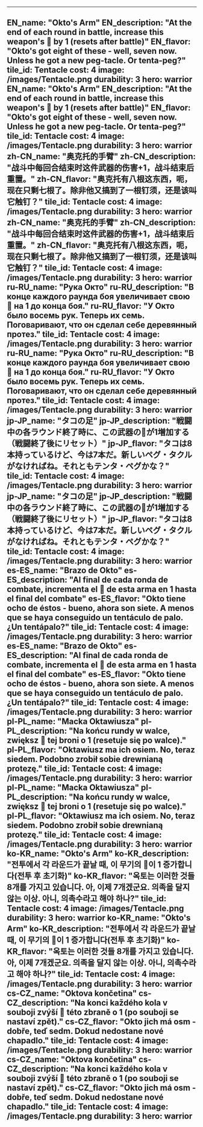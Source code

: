 ---

EN_name: "Okto's Arm"
EN_description: "At the end of each round in battle, increase this weapon's 🔸 by 1 (resets after battle)"
EN_flavor: "Okto's got eight of these - well, seven now. Unless he got a new peg-tacle. Or tenta-peg?"
tile_id: Tentacle
cost: 4
image: /images/Tentacle.png
durability: 3
hero: warrior
EN_name: "Okto's Arm"
EN_description: "At the end of each round in battle, increase this weapon's 🔸 by 1 (resets after battle)"
EN_flavor: "Okto's got eight of these - well, seven now. Unless he got a new peg-tacle. Or tenta-peg?"
tile_id: Tentacle
cost: 4
image: /images/Tentacle.png
durability: 3
hero: warrior
zh-CN_name: "奥克托的手臂"
zh-CN_description: "战斗中每回合结束时这件武器的伤害+1，战斗结束后重置。"
zh-CN_flavor: "奥克托有八根这东西，呃，现在只剩七根了。除非他又搞到了一根钉须，还是该叫它触钉？"
tile_id: Tentacle
cost: 4
image: /images/Tentacle.png
durability: 3
hero: warrior
zh-CN_name: "奥克托的手臂"
zh-CN_description: "战斗中每回合结束时这件武器的伤害+1，战斗结束后重置。"
zh-CN_flavor: "奥克托有八根这东西，呃，现在只剩七根了。除非他又搞到了一根钉须，还是该叫它触钉？"
tile_id: Tentacle
cost: 4
image: /images/Tentacle.png
durability: 3
hero: warrior
ru-RU_name: "Рука Окто"
ru-RU_description: "В конце каждого раунда боя увеличивает свою 🔸 на 1 до конца боя."
ru-RU_flavor: "У Окто было восемь рук. Теперь их семь. Поговаривают, что он сделал себе деревянный протез."
tile_id: Tentacle
cost: 4
image: /images/Tentacle.png
durability: 3
hero: warrior
ru-RU_name: "Рука Окто"
ru-RU_description: "В конце каждого раунда боя увеличивает свою 🔸 на 1 до конца боя."
ru-RU_flavor: "У Окто было восемь рук. Теперь их семь. Поговаривают, что он сделал себе деревянный протез."
tile_id: Tentacle
cost: 4
image: /images/Tentacle.png
durability: 3
hero: warrior
jp-JP_name: "タコの足"
jp-JP_description: "戦闘中の各ラウンド終了時に、この武器の🔸が1増加する（戦闘終了後にリセット）"
jp-JP_flavor: "タコは8本持っているけど、今は7本だ。新しいペグ・タクルがなければね。それともテンタ・ペグかな？"
tile_id: Tentacle
cost: 4
image: /images/Tentacle.png
durability: 3
hero: warrior
jp-JP_name: "タコの足"
jp-JP_description: "戦闘中の各ラウンド終了時に、この武器の🔸が1増加する（戦闘終了後にリセット）"
jp-JP_flavor: "タコは8本持っているけど、今は7本だ。新しいペグ・タクルがなければね。それともテンタ・ペグかな？"
tile_id: Tentacle
cost: 4
image: /images/Tentacle.png
durability: 3
hero: warrior
es-ES_name: "Brazo de Okto"
es-ES_description: "Al final de cada ronda de combate, incrementa el 🔸 de esta arma en 1 hasta el final del combate"
es-ES_flavor: "Okto tiene ocho de éstos - bueno, ahora son siete. A menos que se haya conseguido un tentáculo de palo. ¿Un tentápalo?"
tile_id: Tentacle
cost: 4
image: /images/Tentacle.png
durability: 3
hero: warrior
es-ES_name: "Brazo de Okto"
es-ES_description: "Al final de cada ronda de combate, incrementa el 🔸 de esta arma en 1 hasta el final del combate"
es-ES_flavor: "Okto tiene ocho de éstos - bueno, ahora son siete. A menos que se haya conseguido un tentáculo de palo. ¿Un tentápalo?"
tile_id: Tentacle
cost: 4
image: /images/Tentacle.png
durability: 3
hero: warrior
pl-PL_name: "Macka Oktawiusza"
pl-PL_description: "Na końcu rundy w walce, zwiększ 🔸 tej broni o 1 (resetuje się po walce)."
pl-PL_flavor: "Oktawiusz ma ich osiem. No, teraz siedem. Podobno zrobił sobie drewnianą protezę."
tile_id: Tentacle
cost: 4
image: /images/Tentacle.png
durability: 3
hero: warrior
pl-PL_name: "Macka Oktawiusza"
pl-PL_description: "Na końcu rundy w walce, zwiększ 🔸 tej broni o 1 (resetuje się po walce)."
pl-PL_flavor: "Oktawiusz ma ich osiem. No, teraz siedem. Podobno zrobił sobie drewnianą protezę."
tile_id: Tentacle
cost: 4
image: /images/Tentacle.png
durability: 3
hero: warrior
ko-KR_name: "Okto's Arm"
ko-KR_description: "전투에서 각 라운드가 끝날 때, 이 무기의 🔸이 1 증가합니다(전투 후 초기화)"
ko-KR_flavor: "옥토는 이러한 것들 8개를 가지고 있습니다. 아, 이제 7개겠군요. 의족을 달지 않는 이상. 아니, 의촉수라고 해야 하나?"
tile_id: Tentacle
cost: 4
image: /images/Tentacle.png
durability: 3
hero: warrior
ko-KR_name: "Okto's Arm"
ko-KR_description: "전투에서 각 라운드가 끝날 때, 이 무기의 🔸이 1 증가합니다(전투 후 초기화)"
ko-KR_flavor: "옥토는 이러한 것들 8개를 가지고 있습니다. 아, 이제 7개겠군요. 의족을 달지 않는 이상. 아니, 의촉수라고 해야 하나?"
tile_id: Tentacle
cost: 4
image: /images/Tentacle.png
durability: 3
hero: warrior
cs-CZ_name: "Oktova končetina"
cs-CZ_description: "Na konci každého kola v souboji zvýší 🔸 této zbraně o 1 (po souboji se nastaví zpět)."
cs-CZ_flavor: "Okto jich má osm - dobře, teď sedm. Dokud nedostane nové chapadlo."
tile_id: Tentacle
cost: 4
image: /images/Tentacle.png
durability: 3
hero: warrior
cs-CZ_name: "Oktova končetina"
cs-CZ_description: "Na konci každého kola v souboji zvýší 🔸 této zbraně o 1 (po souboji se nastaví zpět)."
cs-CZ_flavor: "Okto jich má osm - dobře, teď sedm. Dokud nedostane nové chapadlo."
tile_id: Tentacle
cost: 4
image: /images/Tentacle.png
durability: 3
hero: warrior
---